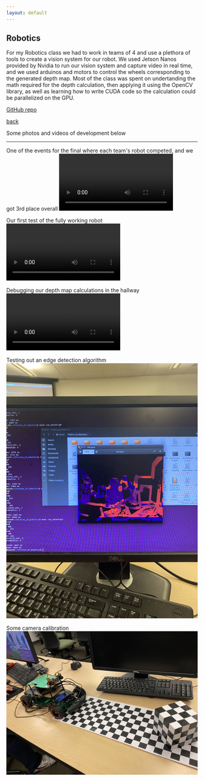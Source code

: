 ```yaml
---
layout: default
---
```


## Robotics

For my Robotics class we had to work in teams of 4 and use a plethora of tools to create a vision system for our robot. We used Jetson Nanos provided by Nvidia to run our vision system and capture video in real time, and we used arduinos and motors to control the wheels corresponding to the generated depth map. Most of the class was spent on undertanding the math required for the depth calculation, then applying it using the OpenCV library, as well as learning how to write CUDA code so the calculation could be parallelized on the GPU.

[GitHub repo](https://github.com/Andrew-Gallimore/Visions_of_Robotics)

[back](/)

Some photos and videos of development below

* * *

One of the events for the final where each team's robot competed, and we got 3rd place overall
![](/assets/vid/robolympics.mov)

Our first test of the fully working robot
![](/assets/vid/robotestrun.mov)

Debugging our depth map calculations in the hallway
![](/assets/vid/robodebug.mov)

Testing out an edge detection algorithm
![](/assets/img/roboedgetest.jpg)

Some camera calibration
![](/assets/img/robocalibration.jpg)
